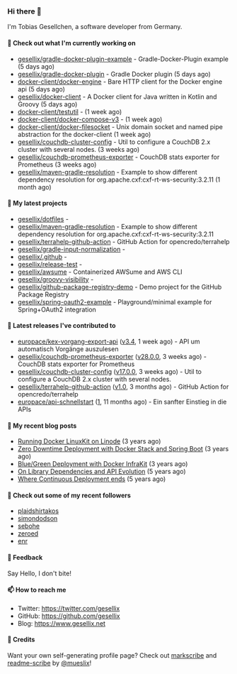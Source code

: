 ### Hi there 👋

I'm Tobias Gesellchen, a software developer from Germany.

#### 👷 Check out what I'm currently working on

- [gesellix/gradle-docker-plugin-example](https://github.com/gesellix/gradle-docker-plugin-example) - Gradle-Docker-Plugin example (5 days ago)
- [gesellix/gradle-docker-plugin](https://github.com/gesellix/gradle-docker-plugin) - Gradle Docker plugin (5 days ago)
- [docker-client/docker-engine](https://github.com/docker-client/docker-engine) - Bare HTTP client for the Docker engine api (5 days ago)
- [gesellix/docker-client](https://github.com/gesellix/docker-client) - A Docker client for Java written in Kotlin and Groovy (5 days ago)
- [docker-client/testutil](https://github.com/docker-client/testutil) -  (1 week ago)
- [docker-client/docker-compose-v3](https://github.com/docker-client/docker-compose-v3) -  (1 week ago)
- [docker-client/docker-filesocket](https://github.com/docker-client/docker-filesocket) - Unix domain socket and named pipe abstraction for the docker-client (1 week ago)
- [gesellix/couchdb-cluster-config](https://github.com/gesellix/couchdb-cluster-config) - Util to configure a CouchDB 2.x cluster with several nodes. (3 weeks ago)
- [gesellix/couchdb-prometheus-exporter](https://github.com/gesellix/couchdb-prometheus-exporter) - CouchDB stats exporter for Prometheus (3 weeks ago)
- [gesellix/maven-gradle-resolution](https://github.com/gesellix/maven-gradle-resolution) - Example to show different dependency resolution for org.apache.cxf:cxf-rt-ws-security:3.2.11 (1 month ago)

#### 🌱 My latest projects

- [gesellix/dotfiles](https://github.com/gesellix/dotfiles) - 
- [gesellix/maven-gradle-resolution](https://github.com/gesellix/maven-gradle-resolution) - Example to show different dependency resolution for org.apache.cxf:cxf-rt-ws-security:3.2.11
- [gesellix/terrahelp-github-action](https://github.com/gesellix/terrahelp-github-action) - GitHub Action for opencredo/terrahelp
- [gesellix/gradle-input-normalization](https://github.com/gesellix/gradle-input-normalization) - 
- [gesellix/.github](https://github.com/gesellix/.github) - 
- [gesellix/release-test](https://github.com/gesellix/release-test) - 
- [gesellix/awsume](https://github.com/gesellix/awsume) - Containerized AWSume and AWS CLI
- [gesellix/groovy-visibility](https://github.com/gesellix/groovy-visibility) - 
- [gesellix/github-package-registry-demo](https://github.com/gesellix/github-package-registry-demo) - Demo project for the GitHub Package Registry
- [gesellix/spring-oauth2-example](https://github.com/gesellix/spring-oauth2-example) - Playground/minimal example for Spring&#43;OAuth2 integration

#### 🔭 Latest releases I've contributed to

- [europace/kex-vorgang-export-api](https://github.com/europace/kex-vorgang-export-api) ([v3.4](https://github.com/europace/kex-vorgang-export-api/releases/tag/v3.4), 1 week ago) - API um automatisch Vorgänge auszulesen
- [gesellix/couchdb-prometheus-exporter](https://github.com/gesellix/couchdb-prometheus-exporter) ([v28.0.0](https://github.com/gesellix/couchdb-prometheus-exporter/releases/tag/v28.0.0), 3 weeks ago) - CouchDB stats exporter for Prometheus
- [gesellix/couchdb-cluster-config](https://github.com/gesellix/couchdb-cluster-config) ([v17.0.0](https://github.com/gesellix/couchdb-cluster-config/releases/tag/v17.0.0), 3 weeks ago) - Util to configure a CouchDB 2.x cluster with several nodes.
- [gesellix/terrahelp-github-action](https://github.com/gesellix/terrahelp-github-action) ([v1.0](https://github.com/gesellix/terrahelp-github-action/releases/tag/v1.0), 3 months ago) - GitHub Action for opencredo/terrahelp
- [europace/api-schnellstart](https://github.com/europace/api-schnellstart) ([1](https://github.com/europace/api-schnellstart/releases/tag/1), 11 months ago) - Ein sanfter Einstieg in die APIs

#### 📜 My recent blog posts

- [Running Docker LinuxKit on Linode](https://www.gesellix.net/post/running-docker-linuxkit-on-linode/) (3 years ago)
- [Zero Downtime Deployment with Docker Stack and Spring Boot](https://www.gesellix.net/post/zero-downtime-deployment-with-docker-stack-and-spring-boot/) (3 years ago)
- [Blue/Green Deployment with Docker InfraKit](https://www.gesellix.net/post/blue-green-deployment-with-docker-infrakit/) (3 years ago)
- [On Library Dependencies and API Evolution](https://www.gesellix.net/post/choosing-a-library/) (5 years ago)
- [Where Continuous Deployment ends](https://www.gesellix.net/post/where-continuous-deployment-ends/) (5 years ago)



#### 👯 Check out some of my recent followers

- [plaidshirtakos](https://github.com/plaidshirtakos)
- [simondodson](https://github.com/simondodson)
- [sebohe](https://github.com/sebohe)
- [zeroed](https://github.com/zeroed)
- [enr](https://github.com/enr)

#### 💬 Feedback

Say Hello, I don't bite!

#### 📫 How to reach me

- Twitter: https://twitter.com/gesellix
- GitHub: https://github.com/gesellix
- Blog: https://www.gesellix.net

#### 🙇 Credits

Want your own self-generating profile page? Check out [markscribe](https://github.com/muesli/markscribe)
and [readme-scribe](https://github.com/muesli/readme-scribe) by [@mueslix](https://twitter.com/mueslix)!
